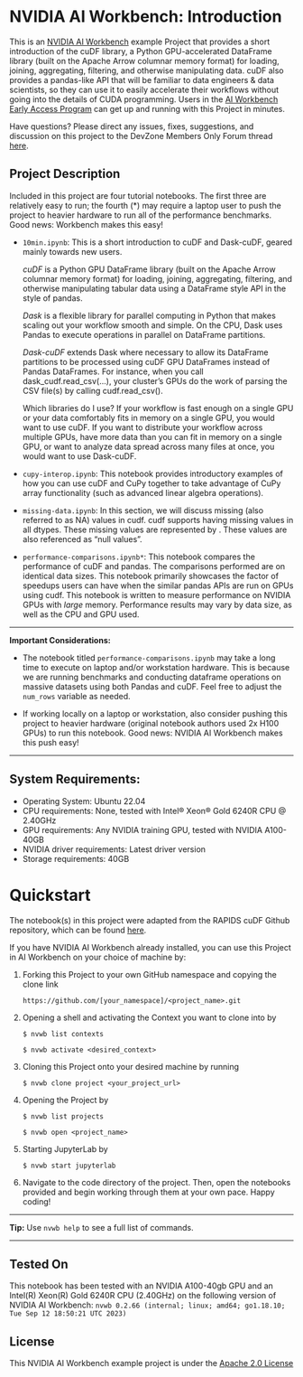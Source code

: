 # NVIDIA AI Workbench: Introduction
This is an [NVIDIA AI Workbench](https://developer.nvidia.com/blog/develop-and-deploy-scalable-generative-ai-models-seamlessly-with-nvidia-ai-workbench/) example Project that provides a short introduction of the cuDF library, a Python GPU-accelerated DataFrame library (built on the Apache Arrow columnar memory format) for loading, joining, aggregating, filtering, and otherwise manipulating data. cuDF also provides a pandas-like API that will be familiar to data engineers & data scientists, so they can use it to easily accelerate their workflows without going into the details of CUDA programming. Users in the [AI Workbench Early Access Program](https://developer.nvidia.com/ai-workbench-early-access) can get up and running with this Project in minutes.

Have questions? Please direct any issues, fixes, suggestions, and discussion on this project to the DevZone Members Only Forum thread [here](https://forums.developer.nvidia.com/t/support-workbench-example-project-rapids-cudf/278372/1). 

## Project Description
Included in this project are four tutorial notebooks. The first three are relatively easy to run; the fourth (*) may require a laptop user to push the project to heavier hardware to run all of the performance benchmarks. Good news: Workbench makes this easy!  

* ```10min.ipynb```: This is a short introduction to cuDF and Dask-cuDF, geared mainly towards new users.

   _cuDF_ is a Python GPU DataFrame library (built on the Apache Arrow columnar memory format) for loading, joining, aggregating, filtering, and otherwise manipulating tabular data using a DataFrame style API in the style of pandas.

   _Dask_ is a flexible library for parallel computing in Python that makes scaling out your workflow smooth and simple. On the CPU, Dask uses Pandas to execute operations in parallel on DataFrame partitions.

   _Dask-cuDF_ extends Dask where necessary to allow its DataFrame partitions to be processed using cuDF GPU DataFrames instead of Pandas DataFrames. For instance, when you call dask_cudf.read_csv(...), your cluster’s GPUs do the work of parsing the CSV file(s) by calling cudf.read_csv().

   Which libraries do I use? If your workflow is fast enough on a single GPU or your data comfortably fits in memory on a single GPU, you would want to use cuDF. If you want to distribute your workflow across multiple GPUs, have more data than you can fit in memory on a single GPU, or want to analyze data spread across many files at once, you would want to use Dask-cuDF. 
  
* ```cupy-interop.ipynb```: This notebook provides introductory examples of how you can use cuDF and CuPy together to take advantage of CuPy array functionality (such as advanced linear algebra operations). 
  
* ```missing-data.ipynb```: In this section, we will discuss missing (also referred to as NA) values in cudf. cudf supports having missing values in all dtypes. These missing values are represented by <NA>. These values are also referenced as “null values”.
  
* ```performance-comparisons.ipynb*```: This notebook compares the performance of cuDF and pandas. The comparisons performed are on identical data sizes. This notebook primarily showcases the factor of speedups users can have when the similar pandas APIs are run on GPUs using cudf. This notebook is written to measure performance on NVIDIA GPUs with _large_ memory. Performance results may vary by data size, as well as the CPU and GPU used.

---
**Important Considerations:**
* The notebook titled ```performance-comparisons.ipynb``` may take a long time to execute on laptop and/or workstation hardware. This is because we are running benchmarks and conducting dataframe operations on massive datasets using both Pandas and cuDF. Feel free to adjust the ```num_rows``` variable as needed. 

* If working locally on a laptop or workstation, also consider pushing this project to heavier hardware (original notebook authors used 2x H100 GPUs) to run this notebook. Good news: NVIDIA AI Workbench makes this push easy! 

---

## System Requirements:
* Operating System: Ubuntu 22.04
* CPU requirements: None, tested with Intel&reg; Xeon&reg; Gold 6240R CPU @ 2.40GHz
* GPU requirements: Any NVIDIA training GPU, tested with NVIDIA A100-40GB
* NVIDIA driver requirements: Latest driver version
* Storage requirements: 40GB

# Quickstart
The notebook(s) in this project were adapted from the RAPIDS cuDF Github repository, which can be found [here](https://github.com/rapidsai/cudf/tree/branch-23.12/notebooks).

If you have NVIDIA AI Workbench already installed, you can use this Project in AI Workbench on your choice of machine by:
1. Forking this Project to your own GitHub namespace and copying the clone link

   ```https://github.com/[your_namespace]/<project_name>.git```
   
2. Opening a shell and activating the Context you want to clone into by

   ```
   $ nvwb list contexts
   
   $ nvwb activate <desired_context>
   ```
   
3. Cloning this Project onto your desired machine by running

   ```
   $ nvwb clone project <your_project_url>
   ```
   
4. Opening the Project by

   ```
   $ nvwb list projects
   
   $ nvwb open <project_name>
   ```
   
5. Starting JupyterLab by

   ```
   $ nvwb start jupyterlab
   ```

6. Navigate to the code directory of the project. Then, open the notebooks provided and begin working through them at your own pace. Happy coding!

---
**Tip:** Use ```nvwb help``` to see a full list of commands. 

---

## Tested On
This notebook has been tested with an NVIDIA A100-40gb GPU and an Intel(R) Xeon(R) Gold 6240R CPU (2.40GHz) on the following version of NVIDIA AI Workbench: ```nvwb 0.2.66 (internal; linux; amd64; go1.18.10; Tue Sep 12 18:50:21 UTC 2023)```

## License
This NVIDIA AI Workbench example project is under the [Apache 2.0 License](https://github.com/NVIDIA/rapids-cudf/blob/main/LICENSE.txt)
